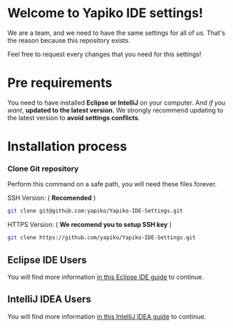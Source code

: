 # Welcome to Yapiko IDE settings!

We are a team, and we need to have the same settings for all of us. That's the reason because this repository exists.

Feel free to request every changes that you need for this settings!

# Pre requirements

You need to have installed **Eclipse or IntelliJ** on your computer. And *if you want*, **updated to the latest version**. We strongly recommend updating to the latest version to **avoid settings conflicts**.

# Installation process

### Clone Git repository  

Perform this command on a safe path, you will need these files forever.

SSH Version: ( **Recomended** )
```bash
git clone git@github.com:yapiko/Yapiko-IDE-Settings.git
```  

HTTPS Version: ( **We recomend you to setup SSH key** )
```bash
git clone https://github.com/yapiko/Yapiko-IDE-Settings.git
```

## Eclipse IDE Users

You will find more information [in this Eclipse IDE guide](https://github.com/yapiko/Yapiko-IDE-Settings/blob/master/eclipse) to continue.

## IntelliJ IDEA Users

You will find more information [in this IntelliJ IDEA guide](https://github.com/yapiko/Yapiko-IDE-Settings/blob/master/intellij) to continue.
